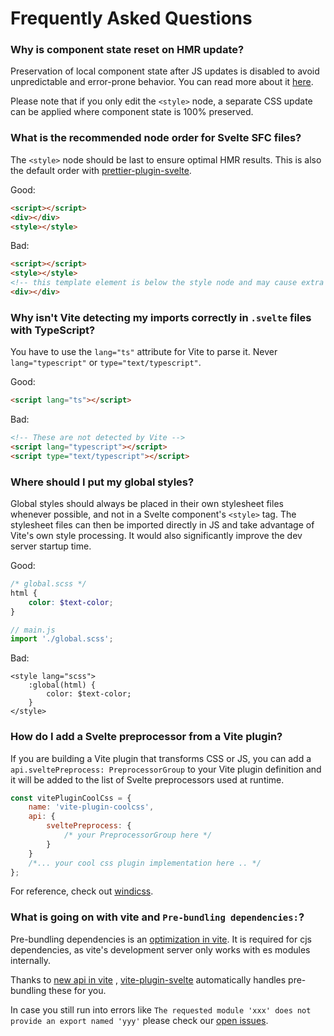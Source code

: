 # Frequently Asked Questions

### Why is component state reset on HMR update?

Preservation of local component state after JS updates is disabled to avoid unpredictable and error-prone behavior. You can read more about it [here](https://github.com/rixo/svelte-hmr#preservation-of-local-state).

Please note that if you only edit the `<style>` node, a separate CSS update can be applied where component state is 100% preserved.

### What is the recommended node order for Svelte SFC files?

The `<style>` node should be last to ensure optimal HMR results. This is also the default order with [prettier-plugin-svelte](https://github.com/sveltejs/prettier-plugin-svelte).

Good:

```html
<script></script>
<div></div>
<style></style>
```

Bad:

```html
<script></script>
<style></style>
<!-- this template element is below the style node and may cause extra HMR updates -->
<div></div>
```

### Why isn't Vite detecting my imports correctly in `.svelte` files with TypeScript?

You have to use the `lang="ts"` attribute for Vite to parse it. Never `lang="typescript"` or `type="text/typescript"`.

Good:

```html
<script lang="ts"></script>
```

Bad:

```html
<!-- These are not detected by Vite -->
<script lang="typescript"></script>
<script type="text/typescript"></script>
```

### Where should I put my global styles?

Global styles should always be placed in their own stylesheet files whenever possible, and not in a Svelte component's `<style>` tag. The stylesheet files can then be imported directly in JS and take advantage of Vite's own style processing. It would also significantly improve the dev server startup time.

Good:

```scss
/* global.scss */
html {
	color: $text-color;
}
```

```js
// main.js
import './global.scss';
```

Bad:

```svelte
<style lang="scss">
	:global(html) {
		color: $text-color;
	}
</style>
```

### How do I add a Svelte preprocessor from a Vite plugin?

If you are building a Vite plugin that transforms CSS or JS, you can add a `api.sveltePreprocess: PreprocessorGroup` to your Vite plugin definition and it will be added to the list of Svelte preprocessors used at runtime.

```js
const vitePluginCoolCss = {
	name: 'vite-plugin-coolcss',
	api: {
		sveltePreprocess: {
			/* your PreprocessorGroup here */
		}
	}
	/*... your cool css plugin implementation here .. */
};
```

For reference, check out [windicss](https://github.com/windicss/vite-plugin-windicss/blob/517eca0cebc879d931c6578a08accadfb112157c/packages/vite-plugin-windicss/src/index.ts#L167).

### What is going on with vite and `Pre-bundling dependencies:`?

Pre-bundling dependencies is an [optimization in vite](https://vitejs.dev/guide/dep-pre-bundling.html).
It is required for cjs dependencies, as vite's development server only works with es modules internally.

Thanks to [new api in vite](https://github.com/vitejs/vite/pull/4634) , [vite-plugin-svelte](https://github.com/sveltejs/vite-plugin-svelte/pull/157) automatically handles pre-bundling these for you.

In case you still run into errors like `The requested module 'xxx' does not provide an export named 'yyy'` please check our [open issues](https://github.com/sveltejs/vite-plugin-svelte/issues).
